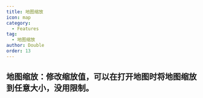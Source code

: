 ```yaml
---
title: 地图缩放
icon: map
category:
  - Features
tag:
  - 地图缩放
author: Double
order: 13
---
```


## 地图缩放：修改缩放值，可以在打开地图时将地图缩放到任意大小，没用限制。
